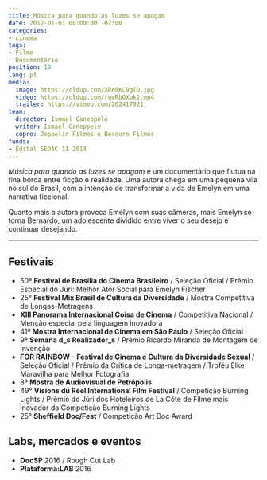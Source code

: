 ```yaml
---
title: Música para quando as luzes se apagam
date: 2017-01-01 00:00:00 -02:00
categories:
- cinema
tags:
- Filme
- Documentário
position: 19
lang: pt
media:
  image: https://cldup.com/XRe0KC9gTO.jpg
  video: https://cldup.com/rqeRbOXok2.mp4
  trailer: https://vimeo.com/262417921
team:
  director: Ismael Caneppele
  writer: Ismael Caneppele
  copro: Zeppelin Filmes e Besouro Filmes
funds:
- Edital SEDAC 11 2014
---
```


_Música para quando as luzes se apagam_ é um documentário que flutua na fina borda entre ficção e realidade. Uma autora chega em uma pequena vila no sul do Brasil, com a intenção de transformar a vida de Emelyn em uma narrativa ficcional.

Quanto mais a autora provoca Emelyn com suas câmeras, mais Emelyn se torna Bernardo, um adolescente dividido entre viver o seu desejo e continuar desejando.

---
## Festivais

* 50ª **Festival de Brasília do Cinema Brasileiro** / Seleção Oficial /  Prêmio Especial do Júri: Melhor Ator Social para Emelyn Fischer
* 25° **Festival Mix Brasil de Cultura da Diversidade** / Mostra Competitiva de Longas-Metragens
* **XIII Panorama Internacional Coisa de Cinema** / Competitiva Nacional / Menção especial pela linguagem inovadora
* 41ª **Mostra Internacional de Cinema em São Paulo** / Seleção Oficial
* 9ª **Semana d_s Realizador_s** / Prêmio Ricardo Miranda de Montagem de Invenção
* **FOR RAINBOW – Festival de Cinema e Cultura da Diversidade Sexual** / Seleção Oficial / Prêmio da Crítica de Longa-metragem / Troféu Elke Maravilha para Melhor Fotografia
* 8ª **Mostra de Audiovisual de Petrópolis**
* 49° **Visions du Réel International Film Festival**  / Competição Burning Lights / Prêmio do Júri dos Hoteleiros de La Côte de Filme mais inovador da Competição Burning Lights
* 25° **Sheffield Doc/Fest** / Competição Art Doc Award


## Labs, mercados e eventos

* **DocSP** 2016 / Rough Cut Lab
* **Plataforma:LAB** 2016